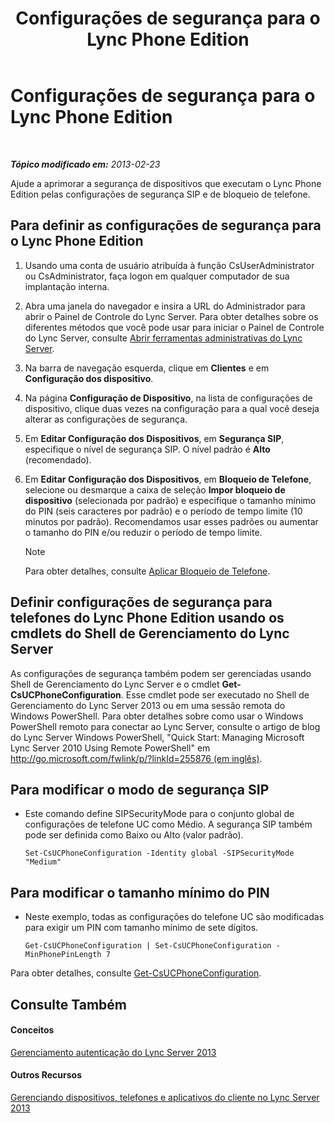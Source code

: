 ﻿---
title: Configurações de segurança para o Lync Phone Edition
TOCTitle: Configurações de segurança para o Lync Phone Edition
ms:assetid: 6e7cec17-8a79-4428-9300-8821256c46cf
ms:mtpsurl: https://technet.microsoft.com/pt-br/library/Gg521014(v=OCS.15)
ms:contentKeyID: 49307049
ms.date: 05/19/2016
mtps_version: v=OCS.15
ms.translationtype: HT
---

# Configurações de segurança para o Lync Phone Edition

 

_**Tópico modificado em:** 2013-02-23_

Ajude a aprimorar a segurança de dispositivos que executam o Lync Phone Edition pelas configurações de segurança SIP e de bloqueio de telefone.

## Para definir as configurações de segurança para o Lync Phone Edition

1.  Usando uma conta de usuário atribuída à função CsUserAdministrator ou CsAdministrator, faça logon em qualquer computador de sua implantação interna.

2.  Abra uma janela do navegador e insira a URL do Administrador para abrir o Painel de Controle do Lync Server. Para obter detalhes sobre os diferentes métodos que você pode usar para iniciar o Painel de Controle do Lync Server, consulte [Abrir ferramentas administrativas do Lync Server](lync-server-2013-open-lync-server-administrative-tools.md).

3.  Na barra de navegação esquerda, clique em **Clientes** e em **Configuração dos dispositivo**.

4.  Na página **Configuração de Dispositivo**, na lista de configurações de dispositivo, clique duas vezes na configuração para a qual você deseja alterar as configurações de segurança.

5.  Em **Editar Configuração dos Dispositivos**, em **Segurança SIP**, especifique o nível de segurança SIP. O nível padrão é **Alto** (recomendado).

6.  Em **Editar Configuração dos Dispositivos**, em **Bloqueio de Telefone**, selecione ou desmarque a caixa de seleção **Impor bloqueio de dispositivo** (selecionada por padrão) e especifique o tamanho mínimo do PIN (seis caracteres por padrão) e o período de tempo limite (10 minutos por padrão). Recomendamos usar esses padrões ou aumentar o tamanho do PIN e/ou reduzir o período de tempo limite.
    
    > [!note]  
    > Para obter detalhes, consulte <a href="lync-server-2013-enforce-phone-locking.md">Aplicar Bloqueio de Telefone</a>.

## Definir configurações de segurança para telefones do Lync Phone Edition usando os cmdlets do Shell de Gerenciamento do Lync Server

As configurações de segurança também podem ser gerenciadas usando Shell de Gerenciamento do Lync Server e o cmdlet **Get-CsUCPhoneConfiguration**. Esse cmdlet pode ser executado no Shell de Gerenciamento do Lync Server 2013 ou em uma sessão remota do Windows PowerShell. Para obter detalhes sobre como usar o Windows PowerShell remoto para conectar ao Lync Server, consulte o artigo de blog do Lync Server Windows PowerShell, "Quick Start: Managing Microsoft Lync Server 2010 Using Remote PowerShell" em [http://go.microsoft.com/fwlink/p/?linkId=255876 (em inglês)](http://go.microsoft.com/fwlink/p/?linkid=255876).

## Para modificar o modo de segurança SIP

  - Este comando define SIPSecurityMode para o conjunto global de configurações de telefone UC como Médio. A segurança SIP também pode ser definida como Baixo ou Alto (valor padrão).
    
        Set-CsUCPhoneConfiguration -Identity global -SIPSecurityMode "Medium"

## Para modificar o tamanho mínimo do PIN

  - Neste exemplo, todas as configurações do telefone UC são modificadas para exigir um PIN com tamanho mínimo de sete dígitos.
    
        Get-CsUCPhoneConfiguration | Set-CsUCPhoneConfiguration -MinPhonePinLength 7

Para obter detalhes, consulte [Get-CsUCPhoneConfiguration](https://docs.microsoft.com/en-us/powershell/module/skype/Get-CsUCPhoneConfiguration).

## Consulte Também

#### Conceitos

[Gerenciamento autenticação do Lync Server 2013](lync-server-2013-managing-lync-server-authentication.md)  

#### Outros Recursos

[Gerenciando dispositivos, telefones e aplicativos do cliente no Lync Server 2013](lync-server-2013-managing-devices-phones-and-client-applications.md)

